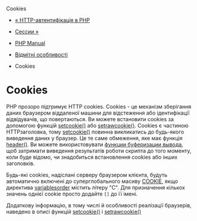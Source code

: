 Cookies

-   [« HTTP-автентифікація в PHP](features.http-auth.html)
    
-   [Сессии »](features.sessions.html)
    
-   [PHP Manual](index.html)
    
-   [Відмітні особливості](features.html)
    
-   Cookies
    

# Cookies

PHP прозоро підтримує HTTP cookies. Cookies - це механізм зберігання даних браузером віддаленої машини для відстеження або ідентифікації відвідувачів, що повертаються. Ви можете встановити cookies за допомогою функцій [setcookie()](function.setcookie.html) або [setrawcookie()](function.setrawcookie.html). Cookies є частиною HTTPзаголовка, тому [setcookie()](function.setcookie.html) повинна викликатись до будь-якого виведення даних у браузер. Це те саме обмеження, яке має функція [header()](function.header.html). Ви можете використовувати [функции буферизации вывода](ref.outcontrol.html), щоб затримати виведення результатів роботи скрипта до того моменту, коли буде відомо, чи знадобиться встановлення cookies або інших заголовків.

Будь-які cookies, надіслані серверу браузером клієнта, будуть автоматично включені до суперглобального масиву [COOKIE](reserved.variables.cookies.html), якщо директива [variablesorder](ini.core.html#ini.variables-order) містить літеру "C". Для призначення кількох значень однієї cookie просто додайте `[]` до її імені.

Додаткову інформацію, в тому числі й особливості реалізації браузерів, наведено в описі функцій [setcookie()](function.setcookie.html) і [setrawcookie()](function.setrawcookie.html)